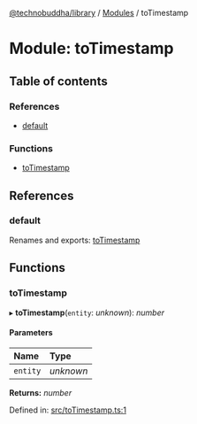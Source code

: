 [@technobuddha/library](../..) / [Modules](../Modules.md) / toTimestamp

# Module: toTimestamp

## Table of contents

### References

- [default](totimestamp.md#default)

### Functions

- [toTimestamp](totimestamp.md#totimestamp)

## References

### default

Renames and exports: [toTimestamp](totimestamp.md#totimestamp)

## Functions

### toTimestamp

▸ **toTimestamp**(`entity`: *unknown*): *number*

#### Parameters

| Name | Type |
| :------ | :------ |
| `entity` | *unknown* |

**Returns:** *number*

Defined in: [src/toTimestamp.ts:1](../src/toTimestamp.ts#L1)
